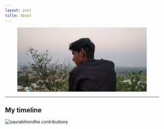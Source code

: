 ```yaml
---
layout: post
title: About
---
```


<figure>
  <img alt="Saurabh Londhe" src="/img/about.jpg" />
</figure>

---
## My timeline

![saurabhlondhe contributions](https://ghchart.rshah.org/saurabhlondhe)